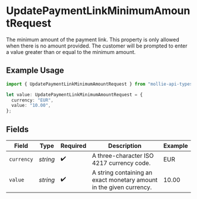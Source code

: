 # UpdatePaymentLinkMinimumAmountRequest

The minimum amount of the payment link. This property is only allowed when there is no amount provided. The customer will be prompted to enter a value greater than or equal to the minimum amount.

## Example Usage

```typescript
import { UpdatePaymentLinkMinimumAmountRequest } from "mollie-api-typescript/models/operations";

let value: UpdatePaymentLinkMinimumAmountRequest = {
  currency: "EUR",
  value: "10.00",
};
```

## Fields

| Field                                                               | Type                                                                | Required                                                            | Description                                                         | Example                                                             |
| ------------------------------------------------------------------- | ------------------------------------------------------------------- | ------------------------------------------------------------------- | ------------------------------------------------------------------- | ------------------------------------------------------------------- |
| `currency`                                                          | *string*                                                            | :heavy_check_mark:                                                  | A three-character ISO 4217 currency code.                           | EUR                                                                 |
| `value`                                                             | *string*                                                            | :heavy_check_mark:                                                  | A string containing an exact monetary amount in the given currency. | 10.00                                                               |